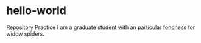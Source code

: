 # hello-world
Repository Practice
I am a graduate student with an particular fondness for widow spiders.
